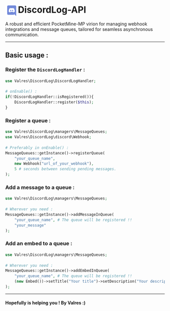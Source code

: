 <h1>DiscordLog-API<img src="logo.png" height="40" width="40" align="left"></h1>

A robust and efficient PocketMine-MP virion for managing webhook integrations and message queues, tailored for seamless asynchronous communication.

***
## Basic usage :

### Register the `DiscordLogHandler` :
```php
use Valres\DiscordLog\DiscordLogHandler;

# onEnable() :
if(!DiscordLogHandler::isRegistered()){
    DiscordLogHandler::register($this);
}
```

### Register a queue :
```php
use Valres\DiscordLog\managers\MessageQueues;
use Valres\DiscordLog\discord\Webhook;

# Preferably in onEnable() :
MessageQueues::getInstance()->registerQueue(
    "your_queue_name",
    new Webhook("url_of_your_webhook"),
    5 # seconds between sending pending messages.
);
```

### Add a message to a queue :
```php
use Valres\DiscordLog\managers\MessageQueues;

# Wherever you need :
MessageQueues::getInstance()->addMessageInQueue(
    "your_queue_name", # The queue will be registered !!
    "your_message"
);
```

### Add an embed to a queue :
```php
use Valres\DiscordLog\managers\MessageQueues;

# Wherever you need :
MessageQueues::getInstance()->addEmbedInQueue(
    "your_queue_name", # The queue will be registered !!
    (new Embed())->setTitle("Your title")->setDescription("Your description")
);
```

***

#### Hopefully is helping you ! By Valres :)
